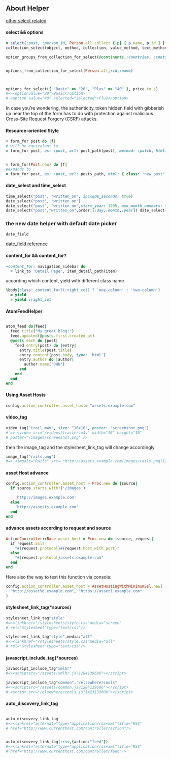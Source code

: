 ## About Helper



[other select related](../rails_basic/form/select_tag.markdown)



#### select && options

```ruby
= select(:post, :person_id, Person.all.collect {|p| [ p.name, p.id ] }, { include_blank: true })
collection_select(object, method, collection, value_method, text_method, options = {}, html_options = {})

option_groups_from_collection_for_select(@continents,:countries, :continent_name, :country_id, :country_name, @selected_country.id)


options_from_collection_for_select(Person.all,:id,:name)



options_for_select({ "Basic" => "20", "Plus" => "40" }, price.to_s) 
#=><optionvalue="20">Basic</option>
# <option value="40" selected="selected">Plus</option>
```




In case you’re wondering, the authenticity_token hidden field with gibberish up near the top of the form has to do with protection against malicious Cross-Site Request Forgery (CSRF) attacks.


#### Resource-oriented Style

```ruby
= form_for post do |f|
# will be equivalent to
= form_for post, as: :post, url: post_path(post), method: :patch, html: { class: "edit_post", id: "edit_post_45" } do |f|


= form_for(Post.new) do |f|
#expands to
= form_for post, as: :post, url: posts_path, html: { class: "new_post", id: "new_post" } do |f|

```




#### date_select and time_select


```ruby
time_select("post", "written_on", include_seconds: true)
date_select("post", "written_on")
date_select("post", "written_on",start_year: 1995, use_month_numbers: true, discard_day: true, include_blank: true)
date_select("post","written_on",order:[:day,:month,:year]) date_select("user", "birthday", order: [:month, :day])

```

### the new date helper with default date picker

```ruby
date_field
```

[date_field reference](http://guides.rubyonrails.org/form_helpers.html)




#### content_for && content_for?

```ruby
-content_for: navigation_sidebar do
  = link_to 'Detail Page', item_detail_path(item)
```


according which content, yield with different class name

```ruby
%body{class: content_for?(:right_col) ? 'one-column' : 'two-column'} 
  = yield
  = yield :right_col
```

#### AtomFeedHelper

```ruby

atom_feed do|feed|
  feed.title("My great blog!") 
  feed.updated(@posts.first.created_at)
  @posts.each do |post| 
    feed.entry(post) do |entry|
      entry.title(post.title)
      entry.content(post.body, type: 'html')
      entry.author do |author|
        author.name("DHH")
      end 
    end
  end 
end

```

#### Using Asset Hosts

```ruby
config.action_controller.asset_host= "assets.example.com"
```

#### video_tag

```ruby
video_tag("trail.m4v", size: "16x10", poster: "screenshot.png")
# => <video src="/videos/trailer.m4v" width="16" height="10"
# poster="/images/screenshot.png" />
```

then the image_tag and the stylesheet_link_tag will change accordingly

```ruby
image_tag("rails.png")
#=> <imgalt="Rails" src= "http://assets.example.com/images/rails.png?1230601161"/>
```

#### asset Host advance

```ruby
config.action_controller.asset_host = Proc.new do |source|
  if source.starts_with?('/images')

    'http://images.example.com'
  else
    'http://assests.example.com'
  end
end
```

#### advance assets according to request and source

```ruby
ActionController::Base.asset_host = Proc.new do |source, request|
  if request.ssl?
    "#{request.protocol}#{request.host_with_port}"
  else
    "#{request.protocol}assets.example.com"
  end
end

```

Here also the way to test this function via console:

```ruby
config.action_controller.asset_host = AssetHostingWithMinimumSsl.new(
  "http://asset%d.example.com", "https://asset1.example.com"
)
```


#### stylesheet_link_tag(*sources)

```ruby
stylesheet_link_tag"style"
#=><linkhref="/stylesheets/style.css"media="screen"
# rel="Stylesheet"type="text/css"/>

stylesheet_link_tag"style",media:"all"
#=><linkhref="/stylesheets/style.css"media="all"
# rel="Stylesheet"type="text/css"/>

```


#### javascript_include_tag(*sources)

```ruby
javascript_include_tag"xmlhr"
#=><scriptsrc="/assets/xmlhr.js?1284139606"></script>

javascript_include_tag"common","/elsewhere/cools"
#=><scriptsrc="/assets/common.js?1284139606"></script>
# <script src="/elsewhere/cools.js?1423139606"></script>
```
#### auto_discovery_link_tag

```ruby

auto_discovery_link_tag
#=><linkrel="alternate"type="application/rss+xml"title="RSS"
# href="http://www.currenthost.com/controller/action"/>


auto_discovery_link_tag(:rss,{action:"feed"})
#=><linkrel="alternate"type="application/rss+xml"title="RSS"
# href="http://www.currenthost.com/controller/feed"/>
```
